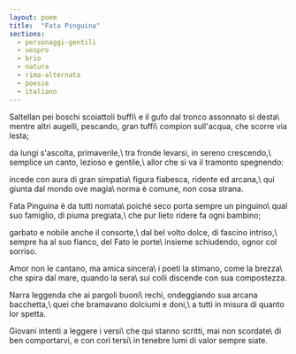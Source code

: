 ```yaml
---
layout: poem
title:  "Fata Pinguina"
sections:
  - personaggi-gentili
  - vespro
  - brio
  - natura
  - rima-alternata
  - poesie
  - italiano
---
```


Saltellan pei boschi scoiattoli buffi\\
e il gufo dal tronco assonnato si desta\\
mentre altri augelli, pescando, gran tuffi\\
compion sull'acqua, che scorre via lesta;

da lungi s'ascolta, primaverile,\\
tra fronde levarsi, in sereno crescendo,\\
semplice un canto, lezioso e gentile,\\
allor che si va il tramonto spegnendo:

incede con aura di gran simpatia\\
figura fiabesca, ridente ed arcana,\\
qui giunta dal mondo ove magia\\
norma è comune, non cosa strana.

Fata Pinguina è da tutti nomata\\
poiché seco porta sempre un pinguino\\
qual suo famiglio, di piuma pregiata,\\
che pur lieto ridere fa ogni bambino;

garbato e nobile anche il consorte,\\
dal bel volto dolce, di fascino intriso,\\
sempre ha al suo fianco, del Fato le porte\\
insieme schiudendo, ognor col sorriso.

Amor non le cantano, ma amica sincera\\
i poeti la stimano, come la brezza\\
che spira dal mare, quando la sera\\
sui colli discende con sua compostezza.

Narra leggenda che ai pargoli buoni\\
rechi, ondeggiando sua arcana bacchetta,\\
quei che bramavano dolciumi e doni,\\
a tutti in misura di quanto lor spetta.

Giovani intenti a leggere i versi\\
che qui stanno scritti, mai non scordate\\
di ben comportarvi, e con cori tersi\\
in tenebre lumi di valor sempre siate.
